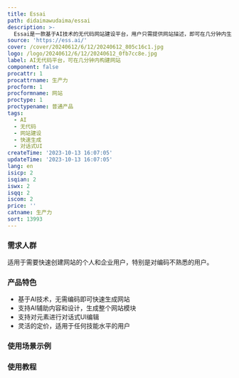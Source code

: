 ```yaml
---
title: Essai
path: didaimawudaima/essai
description: >-
  Essai是一款基于AI技术的无代码网站建设平台，用户只需提供网站描述，即可在几分钟内生成整个网站，支持AI辅助内容和设计，秒速生成整个网站模块，支持对元素进行对话式UI编辑。Essai的定价灵活，适用于任何技能水平的用户，是创建网站的最简单入门点。
source: 'https://ess.ai/'
cover: /cover/20240612/6/12/20240612_805c16c1.jpg
logo: /logo/20240612/6/12/20240612_0fb7cc8e.jpg
label: AI无代码平台，可在几分钟内构建网站
component: false
procattr: 1
procattrname: 生产力
procform: 1
procformname: 网站
proctype: 1
proctypename: 普通产品
tags:
  - AI
  - 无代码
  - 网站建设
  - 快速生成
  - 对话式UI
createTime: '2023-10-13 16:07:05'
updateTime: '2023-10-13 16:07:05'
lang: en
isicp: 2
isqian: 2
iswx: 2
isqq: 2
iscom: 2
price: ''
catname: 生产力
sort: 13993
---
```




### 需求人群
适用于需要快速创建网站的个人和企业用户，特别是对编码不熟悉的用户。

### 产品特色
- 基于AI技术，无需编码即可快速生成网站
- 支持AI辅助内容和设计，生成整个网站模块
- 支持对元素进行对话式UI编辑
- 灵活的定价，适用于任何技能水平的用户

### 使用场景示例


### 使用教程


  
